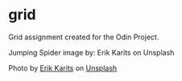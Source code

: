 # grid

Grid assignment created for the Odin Project.

Jumping Spider image by: Erik Karits on Unsplash

Photo by <a href="https://unsplash.com/@erik_karits?utm_source=unsplash&utm_medium=referral&utm_content=creditCopyText">Erik Karits</a> on <a href="https://unsplash.com/photos/BTiHUIxQT5M?utm_source=unsplash&utm_medium=referral&utm_content=creditCopyText">Unsplash</a>
  
